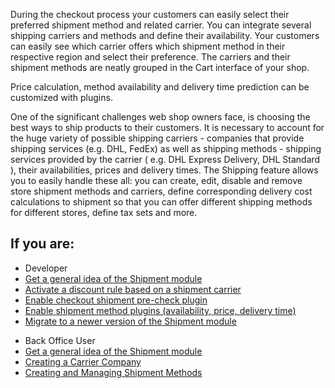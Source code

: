 During the checkout process your customers can easily select their preferred shipment method and related carrier. You can integrate several shipping carriers and methods and define their availability. Your customers can easily see which carrier offers which shipment method in their respective region and select their preference. The carriers and their shipment methods are neatly grouped in the Cart interface of your shop.

Price calculation, method availability and delivery time prediction can be customized with plugins.

One of the significant challenges web shop owners face, is choosing the best ways to ship products to their customers. It is necessary to account for the huge variety of possible shipping carriers - companies that provide shipping services (e.g. DHL, FedEx) as well as shipping methods - shipping services provided by the carrier ( e.g. DHL Express Delivery, DHL Standard ), their availabilities, prices and delivery times. The Shipping feature allows you to easily handle these all: you can create, edit, disable and remove store shipment methods and carriers, define corresponding delivery cost calculations to shipment so that you can offer different shipping methods for different stores, define tax sets and more.

## If you are:

<div class="mr-container">
    <div class="mr-list-container">
        <!-- col1 -->
        <div class="mr-col">
            <ul class="mr-list mr-list-green">
                <li class="mr-title">Developer</li>
                <li><a href="https://documentation.spryker.com/v4/docs/shipment-module-overview" class="mr-link">Get a general idea of the Shipment module</a></li>
                <li><a href="https://documentation.spryker.com/v4/docs/shipment-module-overview" class="mr-link">Activate a discount rule based on a shipment carrier</a></li>
                <li><a href="https://documentation.spryker.com/v4/docs/shipment-module-overview" class="mr-link">Enable checkout shipment pre-check plugin</a></li>
                <li><a href="https://documentation.spryker.com/v4/docs/shipment-method-plugins" class="mr-link">Enable shipment method plugins (availability, price, delivery time)</a></li>
                <li><a href="https://documentation.spryker.com/v4/docs/shipment-method-plugins" class="mr-link">Migrate to a newer version of the Shipment module</a></li>
            </ul>
        </div>
        <!-- col2 -->
        <div class="mr-col">
            <ul class="mr-list mr-list-blue">
                <li class="mr-title"> Back Office User</li>
               <li><a href="https://documentation.spryker.com/v4/docs/shipment-module-overview" class="mr-link">Get a general idea of the Shipment module</a></li>
                <li><a href="https://documentation.spryker.com/v4/docs/creating-a-carrier-company" class="mr-link">Creating a Carrier Company</a></li>
                <li><a href="https://documentation.spryker.com/v4/docs/creating-and-managing-shipment-methods" class="mr-link">Creating and Managing Shipment Methods</a></li>
            </ul>
        </div>
    </div>
</div>
